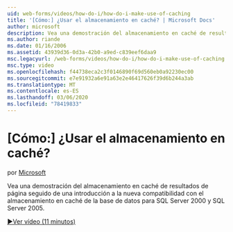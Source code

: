 ```yaml
---
uid: web-forms/videos/how-do-i/how-do-i-make-use-of-caching
title: '[Cómo:] ¿Usar el almacenamiento en caché? | Microsoft Docs'
author: microsoft
description: Vea una demostración del almacenamiento en caché de resultados de página seguido de una introducción a la nueva compatibilidad con el almacenamiento en caché de la base de datos para SQL Server 2000 y SQL Server 2005.
ms.author: riande
ms.date: 01/16/2006
ms.assetid: 43939d36-0d3a-42b0-a9ed-c839eef6daa9
msc.legacyurl: /web-forms/videos/how-do-i/how-do-i-make-use-of-caching
msc.type: video
ms.openlocfilehash: f44738eca2c3f0146890f69d560eb0a92230ec00
ms.sourcegitcommit: e7e91932a6e91a63e2e46417626f39d6b244a3ab
ms.translationtype: MT
ms.contentlocale: es-ES
ms.lasthandoff: 03/06/2020
ms.locfileid: "78419833"
---
```

# <a name="how-do-i-make-use-of-caching"></a>[Cómo:] ¿Usar el almacenamiento en caché?

por [Microsoft](https://github.com/microsoft)

Vea una demostración del almacenamiento en caché de resultados de página seguido de una introducción a la nueva compatibilidad con el almacenamiento en caché de la base de datos para SQL Server 2000 y SQL Server 2005.

[&#9654;Ver vídeo (11 minutos)](https://channel9.msdn.com/Blogs/ASP-NET-Site-Videos/how-do-i-make-use-of-caching)
